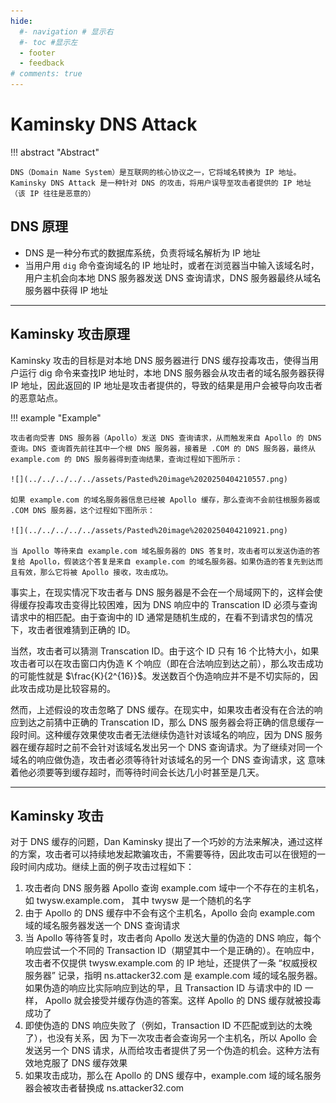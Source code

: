 ```yaml
---
hide:
  #- navigation # 显示右
  #- toc #显示左
  - footer
  - feedback
# comments: true
---  
```


# Kaminsky DNS Attack

!!! abstract "Abstract"

	DNS（Domain Name System）是互联网的核心协议之一，它将域名转换为 IP 地址。Kaminsky DNS Attack 是一种针对 DNS 的攻击，将用户误导至攻击者提供的 IP 地址 （该 IP 往往是恶意的）

## DNS 原理

- DNS 是一种分布式的数据库系统，负责将域名解析为 IP 地址
- 当用户用 `dig` 命令查询域名的 IP 地址时，或者在浏览器当中输入该域名时，用户主机会向本地 DNS 服务器发送 DNS 查询请求，DNS 服务器最终从域名服务器中获得 IP 地址
***
## Kaminsky 攻击原理

Kaminsky 攻击的目标是对本地 DNS 服务器进行 DNS 缓存投毒攻击，使得当用户运行 dig 命令来查找IP 地址时，本地 DNS 服务器会从攻击者的域名服务器获得 IP 地址，因此返回的 IP 地址是攻击者提供的，导致的结果是用户会被导向攻击者的恶意站点。

!!! example "Example"

	攻击者向受害 DNS 服务器（Apollo）发送 DNS 查询请求，从而触发来自 Apollo 的 DNS 查询。DNS 查询首先前往其中一个根 DNS 服务器，接着是 .COM 的 DNS 服务器，最终从 example.com 的 DNS 服务器得到查询结果，查询过程如下图所示：
	
	![](../../../../../assets/Pasted%20image%2020250404210557.png)
	
	如果 example.com 的域名服务器信息已经被 Apollo 缓存，那么查询不会前往根服务器或 .COM DNS 服务器，这个过程如下图所示：
	
	![](../../../../../assets/Pasted%20image%2020250404210921.png)
	
	当 Apollo 等待来自 example.com 域名服务器的 DNS 答复时，攻击者可以发送伪造的答复给 Apollo，假装这个答复是来自 example.com 的域名服务器。如果伪造的答复先到达而且有效，那么它将被 Apollo 接收，攻击成功。

事实上，在现实情况下攻击者与 DNS 服务器是不会在一个局域网下的，这样会使得缓存投毒攻击变得比较困难，因为 DNS 响应中的 Transcation ID 必须与查询请求中的相匹配。由于查询中的 ID 通常是随机生成的，在看不到请求包的情况下，攻击者很难猜到正确的 ID。

当然，攻击者可以猜测 Transcation ID。由于这个 ID 只有 16 个比特大小，如果攻击者可以在攻击窗口内伪造 K 个响应（即在合法响应到达之前），那么攻击成功的可能性就是 $\frac{K}{2^{16}}$。发送数百个伪造响应并不是不切实际的，因此攻击成功是比较容易的。

然而，上述假设的攻击忽略了 DNS 缓存。在现实中，如果攻击者没有在合法的响应到达之前猜中正确的 Transcation ID，那么 DNS 服务器会将正确的信息缓存一段时间。这种缓存效果使攻击者无法继续伪造针对该域名的响应，因为 DNS 服务器在缓存超时之前不会针对该域名发出另一个 DNS 查询请求。为了继续对同一个域名的响应做伪造，攻击者必须等待针对该域名的另一个 DNS 查询请求，这 意味着他必须要等到缓存超时，而等待时间会长达几小时甚至是几天。
***
## Kaminsky 攻击

对于 DNS 缓存的问题，Dan Kaminsky 提出了一个巧妙的方法来解决，通过这样的方案，攻击者可以持续地发起欺骗攻击，不需要等待，因此攻击可以在很短的一段时间内成功。继续上面的例子攻击过程如下：

1. 攻击者向 DNS 服务器 Apollo 查询 example.com 域中一个不存在的主机名，如 twysw.example.com， 其中 twysw 是一个随机的名字
2. 由于 Apollo 的 DNS 缓存中不会有这个主机名，Apollo 会向 example.com 域的域名服务器发送一个 DNS 查询请求
3. 当 Apollo 等待答复时，攻击者向 Apollo 发送大量的伪造的 DNS 响应，每个响应尝试一个不同的 Transaction ID（期望其中一个是正确的）。在响应中，攻击者不仅提供 twysw.example.com 的 IP 地址，还提供了一条 “权威授权服务器” 记录，指明 ns.attacker32.com 是 example.com 域的域名服务器。如果伪造的响应比实际响应到达的早，且 Transaction ID 与请求中的 ID 一样， Apollo 就会接受并缓存伪造的答案。这样 Apollo 的 DNS 缓存就被投毒成功了
4. 即使伪造的 DNS 响应失败了（例如，Transaction ID 不匹配或到达的太晚了），也没有关系，因 为下一次攻击者会查询另一个主机名，所以 Apollo 会发送另一个 DNS 请求，从而给攻击者提供了另一个伪造的机会。这种方法有效地克服了 DNS 缓存效果
5. 如果攻击成功，那么在 Apollo 的 DNS 缓存中，example.com 域的域名服务器会被攻击者替换成 ns.attacker32.com

